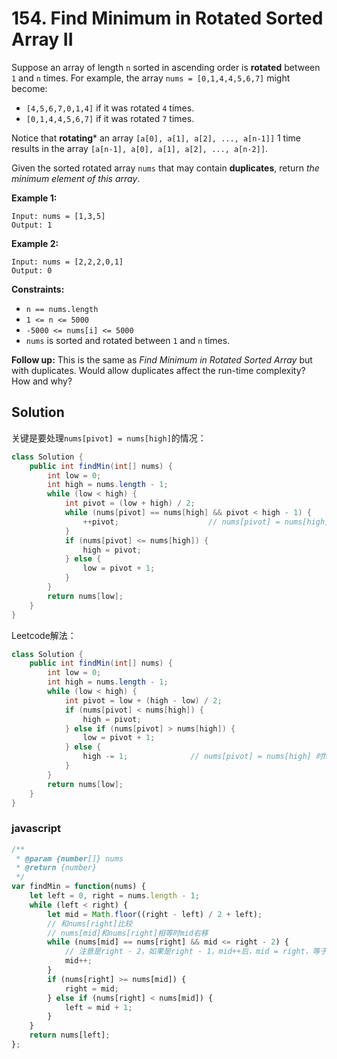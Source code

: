 # 154. Find Minimum in Rotated Sorted Array II

Suppose an array of length `n` sorted in ascending order is **rotated** between `1` and `n` times. For example, the array `nums = [0,1,4,4,5,6,7]` might become:

* `[4,5,6,7,0,1,4]` if it was rotated `4` times.
* `[0,1,4,4,5,6,7]` if it was rotated `7` times.

Notice that **rotating*** an array `[a[0], a[1], a[2], ..., a[n-1]]` 1 time results in the array `[a[n-1], a[0], a[1], a[2], ..., a[n-2]]`.

Given the sorted rotated array `nums` that may contain **duplicates**, return *the minimum element of this array*.

**Example 1:**

```text
Input: nums = [1,3,5]
Output: 1
```
**Example 2:**
```text
Input: nums = [2,2,2,0,1]
Output: 0
```

**Constraints:**

* `n == nums.length`
* `1 <= n <= 5000`
* `-5000 <= nums[i] <= 5000`
* `nums` is sorted and rotated between `1` and `n` times.

**Follow up:** This is the same as *Find Minimum in Rotated Sorted Array* but with duplicates. Would allow duplicates affect the run-time complexity? How and why?

## Solution

关键是要处理`nums[pivot] = nums[high]`的情况：

```java
class Solution {
    public int findMin(int[] nums) {
		int low = 0;
        int high = nums.length - 1;
        while (low < high) {
			int pivot = (low + high) / 2;
            while (nums[pivot] == nums[high] && pivot < high - 1) {
                ++pivot;					// nums[pivot] = nums[high] 时pivot++
            }
            if (nums[pivot] <= nums[high]) {
                high = pivot;
            } else {
                low = pivot + 1;
            }
        }
        return nums[low];
    }
}
```

Leetcode解法：

```java
class Solution {
    public int findMin(int[] nums) {
        int low = 0;
        int high = nums.length - 1;
        while (low < high) {
            int pivot = low + (high - low) / 2;
            if (nums[pivot] < nums[high]) {
                high = pivot;
            } else if (nums[pivot] > nums[high]) {
                low = pivot + 1;
            } else {
                high -= 1;				// nums[pivot] = nums[high] 时high--
            }
        }
        return nums[low];
    }
}
```

### javascript

```js
/**
 * @param {number[]} nums
 * @return {number}
 */
var findMin = function(nums) {
    let left = 0, right = nums.length - 1;
    while (left < right) {
        let mid = Math.floor((right - left) / 2 + left);
        // 和nums[right]比较
        // nums[mid]和nums[right]相等时mid右移
        while (nums[mid] == nums[right] && mid <= right - 2) {
            // 注意是right - 2，如果是right - 1，mid++后，mid = right，等于没有更新right
            mid++;
        }
        if (nums[right] >= nums[mid]) {
            right = mid;
        } else if (nums[right] < nums[mid]) {
            left = mid + 1;
        }
    }
    return nums[left];
};
```


